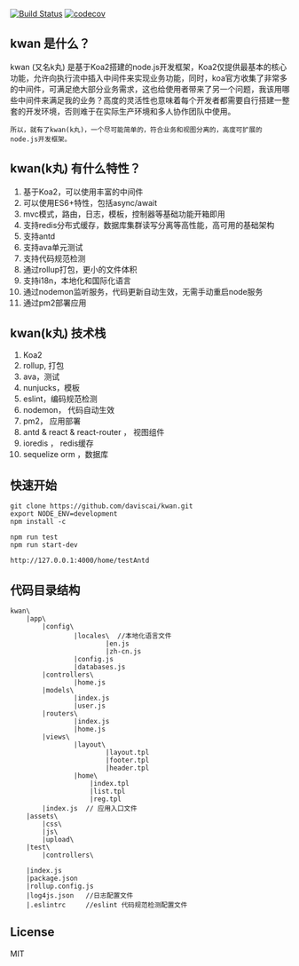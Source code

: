 [![Build Status](https://travis-ci.org/daviscai/kwan.svg?branch=master)](https://travis-ci.org/daviscai/kwan)
[![codecov](https://codecov.io/gh/daviscai/kwan/branch/master/graph/badge.svg)](https://codecov.io/gh/daviscai/kwan)

## kwan 是什么？
kwan (又名k丸) 是基于Koa2搭建的node.js开发框架，Koa2仅提供最基本的核心功能，允许向执行流中插入中间件来实现业务功能，同时，koa官方收集了非常多的中间件，可满足绝大部分业务需求，这也给使用者带来了另一个问题，我该用哪些中间件来满足我的业务？高度的灵活性也意味着每个开发者都需要自行搭建一整套的开发环境，否则难于在实际生产环境和多人协作团队中使用。

`所以，就有了kwan(k丸)，一个尽可能简单的，符合业务和视图分离的，高度可扩展的node.js开发框架。`


## kwan(k丸) 有什么特性？

1. 基于Koa2，可以使用丰富的中间件
2. 可以使用ES6+特性，包括async/await
3. mvc模式，路由，日志，模板，控制器等基础功能开箱即用
4. 支持redis分布式缓存，数据库集群读写分离等高性能，高可用的基础架构
5. 支持antd
6. 支持ava单元测试
7. 支持代码规范检测
8. 通过rollup打包，更小的文件体积
9. 支持i18n，本地化和国际化语言
10. 通过nodemon监听服务，代码更新自动生效，无需手动重启node服务
11. 通过pm2部署应用


## kwan(k丸) 技术栈
1. Koa2
2. rollup, 打包
3. ava，测试
4. nunjucks，模板
5. eslint，编码规范检测
6. nodemon， 代码自动生效
7. pm2， 应用部署
8. antd & react & react-router ， 视图组件
9. ioredis ， redis缓存
10. sequelize orm ，数据库

## 快速开始
```
git clone https://github.com/daviscai/kwan.git
export NODE_ENV=development
npm install -c

npm run test
npm run start-dev

http://127.0.0.1:4000/home/testAntd
```

## 代码目录结构
```
kwan\
    |app\
        |config\
                |locales\  //本地化语言文件
                        |en.js
                        |zh-cn.js
                |config.js
                |databases.js
        |controllers\
                |home.js
        |models\
                |index.js
                |user.js
        |routers\
                |index.js
                |home.js
        |views\
                |layout\
                        |layout.tpl
                        |footer.tpl
                        |header.tpl
                |home\
                    |index.tpl
                    |list.tpl
                    |reg.tpl
        |index.js  // 应用入口文件
    |assets\
        |css\
        |js\
        |upload\
    |test\
        |controllers\

    |index.js
    |package.json
    |rollup.config.js
    |log4js.json   //日志配置文件
    |.eslintrc     //eslint 代码规范检测配置文件
```

## License
MIT
